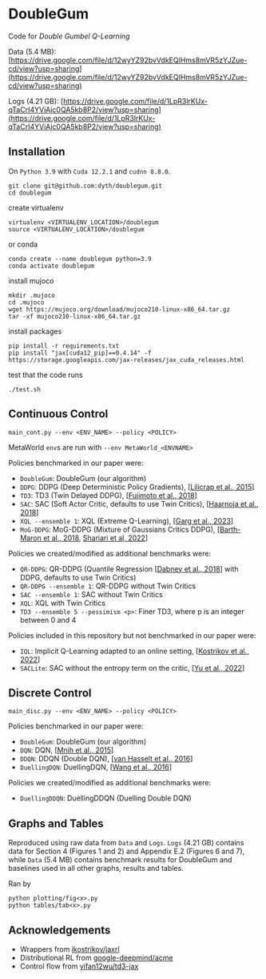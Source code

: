 # DoubleGum

Code for *Double Gumbel Q-Learning*

Data (5.4 MB): [https://drive.google.com/file/d/12wyYZ92bvVdkEQIHms8mVR5zYJZue-cd/view?usp=sharing](https://drive.google.com/file/d/12wyYZ92bvVdkEQIHms8mVR5zYJZue-cd/view?usp=sharing)

Logs (4.21 GB): [https://drive.google.com/file/d/1LpR3lrKUx-qTaCrI4YViAjc0QA5kb8P2/view?usp=sharing](https://drive.google.com/file/d/1LpR3lrKUx-qTaCrI4YViAjc0QA5kb8P2/view?usp=sharing)


## Installation

On `Python 3.9` with `Cuda 12.2.1` and `cudnn 8.8.0`.

```commandline
git clone git@github.com:dyth/doublegum.git
cd doublegum
```

create virtualenv
```
virtualenv <VIRTUALENV_LOCATION>/doublegum
source <VIRTUALENV_LOCATION>/doublegum
```
or conda
```commandline
conda create --name doublegum python=3.9
conda activate doublegum
```

install mujoco
```commandline
mkdir .mujoco
cd .mujoco
wget https://mujoco.org/download/mujoco210-linux-x86_64.tar.gz
tar -xf mujoco210-linux-x86_64.tar.gz
```

install packages
```commandline
pip install -r requirements.txt
pip install "jax[cuda12_pip]==0.4.14" -f https://storage.googleapis.com/jax-releases/jax_cuda_releases.html
```

test that the code runs
```commandline
./test.sh
```


## Continuous Control

```commandline
main_cont.py --env <ENV_NAME> --policy <POLICY>
```
MetaWorld `env`s are run with `--env MetaWorld_<ENVNAME>`

Policies benchmarked in our paper were:
* `DoubleGum`: DoubleGum (our algorithm)
* `DDPG`: DDPG (Deep Deterministic Policy Gradients), [[Lilicrap et al., 2015](https://arxiv.org/abs/1509.02971)]
* `TD3`: TD3 (Twin Delayed DDPG), [[Fujimoto et al., 2018](https://proceedings.mlr.press/v80/fujimoto18a.html)]
* `SAC`: SAC (Soft Actor Critic, defaults to use Twin Critics), [[Haarnoja et al., 2018](https://arxiv.org/abs/1812.05905)]
* `XQL --ensemble 1`: XQL (Extreme Q-Learning), [[Garg et al., 2023](https://openreview.net/forum?id=SJ0Lde3tRL)]
* `MoG-DDPG`: MoG-DDPG (Mixture of Gaussians Critics DDPG), [[Barth-Maron et al., 2018](https://openreview.net/forum?id=SyZipzbCb), [Shariari et al, 2022](https://arxiv.org/abs/2204.10256)]

Policies we created/modified as additional benchmarks were:
* `QR-DDPG`: QR-DDPG (Quantile Regression [[Dabney et al., 2018](https://ojs.aaai.org/index.php/AAAI/article/view/11791)] with DDPG, defaults to use Twin Critics)
* `QR-DDPG --ensemble 1`: QR-DDPG without Twin Critics
* `SAC --ensemble 1`: SAC without Twin Critics
* `XQL`: XQL with Twin Critics
* `TD3 --ensemble 5 --pessimism <p>`: Finer TD3, where p is an integer between 0 and 4

Policies included in this repository but not benchmarked in our paper were:
* `IQL`: Implicit Q-Learning adapted to an online setting, [[Kostrikov et al., 2022](https://openreview.net/forum?id=68n2s9ZJWF8)]
* `SACLite`: SAC without the entropy term on the critic, [[Yu et al., 2022](https://arxiv.org/abs/2201.12434)]


## Discrete Control

```commandline
main_disc.py --env <ENV_NAME> --policy <POLICY>
```

Policies benchmarked in our paper were:
* `DoubleGum`: DoubleGum (our algorithm)
* `DQN`: DQN, [[Mnih et al., 2015](https://www.nature.com/articles/nature14236)]
* `DDQN`: DDQN (Double DQN), [[van Hasselt et al., 2016](https://ojs.aaai.org/index.php/AAAI/article/view/10295)]
* `DuellingDQN`: DuellingDQN, [[Wang et al., 2016](http://proceedings.mlr.press/v48/wangf16.html)]

Policies we created/modified as additional benchmarks were:
* `DuellingDDQN`: DuellingDDQN (Duelling Double DQN)


## Graphs and Tables

Reproduced using raw data from `Data` and `Logs`.
`Logs` (4.21 GB) contains data for Section 4 (Figures 1 and 2) and Appendix E.2 (Figures 6 and 7), while `Data` (5.4 MB) contains benchmark results for DoubleGum and baselines used in all other graphs, results and tables.

Ran by
```commandline
python plotting/fig<x>.py
python tables/tab<x>.py
```


## Acknowledgements

* Wrappers from [ikostrikov/jaxrl](https://github.com/ikostrikov/jaxrl)
* Distributional RL from [google-deepmind/acme](https://github.com/google-deepmind/acme)
* Control flow from [yifan12wu/td3-jax](https://github.com/yifan12wu/td3-jax)
